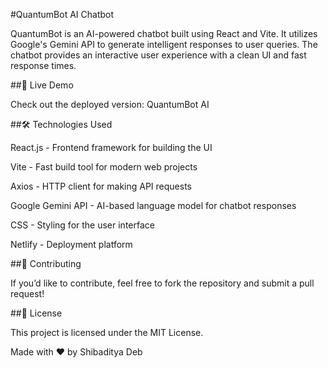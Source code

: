 #QuantumBot AI Chatbot

QuantumBot is an AI-powered chatbot built using React and Vite. It utilizes Google's Gemini API to generate intelligent responses to user queries. The chatbot provides an interactive user experience with a clean UI and fast response times.

##🚀 Live Demo

Check out the deployed version: QuantumBot AI

##🛠️ Technologies Used

React.js - Frontend framework for building the UI

Vite - Fast build tool for modern web projects

Axios - HTTP client for making API requests

Google Gemini API - AI-based language model for chatbot responses

CSS - Styling for the user interface

Netlify - Deployment platform

##🤝 Contributing

If you’d like to contribute, feel free to fork the repository and submit a pull request!

##📜 License

This project is licensed under the MIT License.

Made with ❤️ by Shibaditya Deb

